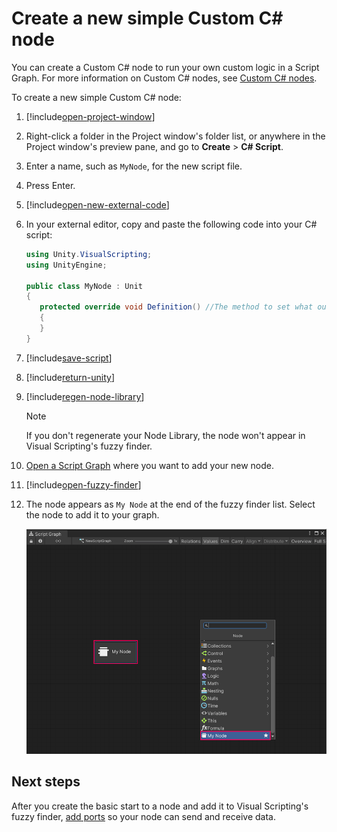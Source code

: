 # Create a new simple Custom C# node

You can create a Custom C# node to run your own custom logic in a Script Graph. For more information on Custom C# nodes,
see [Custom C# nodes](vs-create-custom-node.md).

To create a new simple Custom C# node:

1. [!include[open-project-window](./snippets/vs-open-project-window.md)]

2. Right-click a folder in the Project window's folder list, or anywhere in the Project window's preview pane, and go
   to **Create** &gt; **C# Script**.

3. Enter a name, such as `MyNode`, for the new script file.

1. Press Enter.

4. [!include[open-new-external-code](./snippets/vs-open-new-external-code.md)]

5. In your external editor, copy and paste the following code into your C# script:

   ```C#
   using Unity.VisualScripting;
   using UnityEngine;
   
   public class MyNode : Unit
   {
      protected override void Definition() //The method to set what our node will be doing.
      {
      }
   }
   ```

6. [!include[save-script](./snippets/vs-save-script.md)]

1. [!include[return-unity](./snippets/vs-return-unity.md)]

7. [!include[regen-node-library](./snippets/vs-regen-node-library.md)]

   > [!NOTE]
   > If you don't regenerate your Node Library, the node won't appear in Visual Scripting's fuzzy finder.

8. [Open a Script Graph](vs-open-graph-edit.md) where you want to add your new node.

9. [!include[open-fuzzy-finder](./snippets/vs-open-fuzzy-finder.md)]

1. The node appears as `My Node` at the end of the fuzzy finder list. Select the node to add it to your graph.

   ![An image of the Graph window. The fuzzy finder is open and displays the Custom C# node, My Node, at the end of the list of all available nodes. The node has also been added to the Script Graph, but has no ports.](images/vs-my-node-custom-node-graph-editor.png)

## Next steps

After you create the basic start to a node and add it to Visual Scripting's fuzzy
finder, [add ports](vs-create-custom-node-add-ports.md) so your node can send and receive data. 
